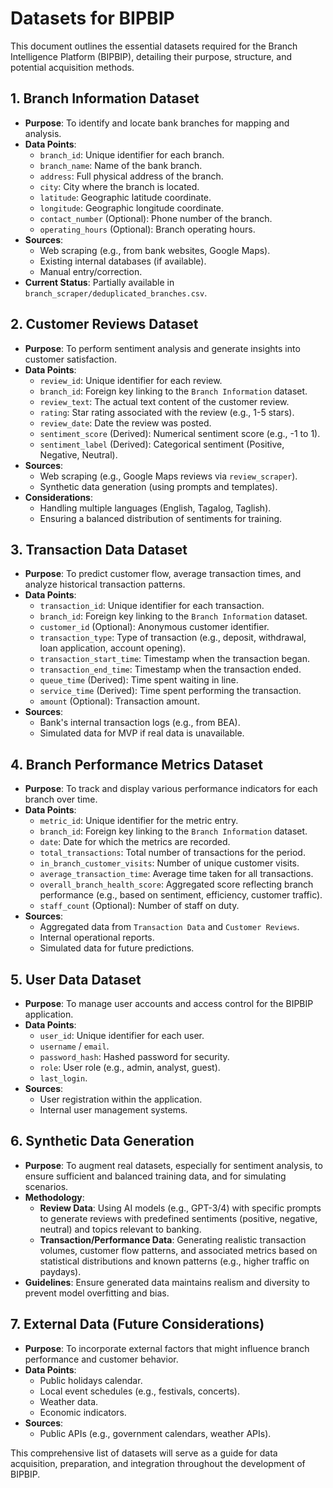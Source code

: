 # Datasets for BIPBIP

This document outlines the essential datasets required for the Branch Intelligence Platform (BIPBIP), detailing their purpose, structure, and potential acquisition methods.

## 1. Branch Information Dataset

*   **Purpose**: To identify and locate bank branches for mapping and analysis.
*   **Data Points**:
    *   `branch_id`: Unique identifier for each branch.
    *   `branch_name`: Name of the bank branch.
    *   `address`: Full physical address of the branch.
    *   `city`: City where the branch is located.
    *   `latitude`: Geographic latitude coordinate.
    *   `longitude`: Geographic longitude coordinate.
    *   `contact_number` (Optional): Phone number of the branch.
    *   `operating_hours` (Optional): Branch operating hours.
*   **Sources**:
    *   Web scraping (e.g., from bank websites, Google Maps).
    *   Existing internal databases (if available).
    *   Manual entry/correction.
*   **Current Status**: Partially available in `branch_scraper/deduplicated_branches.csv`.

## 2. Customer Reviews Dataset

*   **Purpose**: To perform sentiment analysis and generate insights into customer satisfaction.
*   **Data Points**:
    *   `review_id`: Unique identifier for each review.
    *   `branch_id`: Foreign key linking to the `Branch Information` dataset.
    *   `review_text`: The actual text content of the customer review.
    *   `rating`: Star rating associated with the review (e.g., 1-5 stars).
    *   `review_date`: Date the review was posted.
    *   `sentiment_score` (Derived): Numerical sentiment score (e.g., -1 to 1).
    *   `sentiment_label` (Derived): Categorical sentiment (Positive, Negative, Neutral).
*   **Sources**:
    *   Web scraping (e.g., Google Maps reviews via `review_scraper`).
    *   Synthetic data generation (using prompts and templates).
*   **Considerations**:
    *   Handling multiple languages (English, Tagalog, Taglish).
    *   Ensuring a balanced distribution of sentiments for training.

## 3. Transaction Data Dataset

*   **Purpose**: To predict customer flow, average transaction times, and analyze historical transaction patterns.
*   **Data Points**:
    *   `transaction_id`: Unique identifier for each transaction.
    *   `branch_id`: Foreign key linking to the `Branch Information` dataset.
    *   `customer_id` (Optional): Anonymous customer identifier.
    *   `transaction_type`: Type of transaction (e.g., deposit, withdrawal, loan application, account opening).
    *   `transaction_start_time`: Timestamp when the transaction began.
    *   `transaction_end_time`: Timestamp when the transaction ended.
    *   `queue_time` (Derived): Time spent waiting in line.
    *   `service_time` (Derived): Time spent performing the transaction.
    *   `amount` (Optional): Transaction amount.
*   **Sources**:
    *   Bank's internal transaction logs (e.g., from BEA).
    *   Simulated data for MVP if real data is unavailable.

## 4. Branch Performance Metrics Dataset

*   **Purpose**: To track and display various performance indicators for each branch over time.
*   **Data Points**:
    *   `metric_id`: Unique identifier for the metric entry.
    *   `branch_id`: Foreign key linking to the `Branch Information` dataset.
    *   `date`: Date for which the metrics are recorded.
    *   `total_transactions`: Total number of transactions for the period.
    *   `in_branch_customer_visits`: Number of unique customer visits.
    *   `average_transaction_time`: Average time taken for all transactions.
    *   `overall_branch_health_score`: Aggregated score reflecting branch performance (e.g., based on sentiment, efficiency, customer traffic).
    *   `staff_count` (Optional): Number of staff on duty.
*   **Sources**:
    *   Aggregated data from `Transaction Data` and `Customer Reviews`.
    *   Internal operational reports.
    *   Simulated data for future predictions.

## 5. User Data Dataset

*   **Purpose**: To manage user accounts and access control for the BIPBIP application.
*   **Data Points**:
    *   `user_id`: Unique identifier for each user.
    *   `username` / `email`.
    *   `password_hash`: Hashed password for security.
    *   `role`: User role (e.g., admin, analyst, guest).
    *   `last_login`.
*   **Sources**:
    *   User registration within the application.
    *   Internal user management systems.

## 6. Synthetic Data Generation

*   **Purpose**: To augment real datasets, especially for sentiment analysis, to ensure sufficient and balanced training data, and for simulating scenarios.
*   **Methodology**:
    *   **Review Data**: Using AI models (e.g., GPT-3/4) with specific prompts to generate reviews with predefined sentiments (positive, negative, neutral) and topics relevant to banking.
    *   **Transaction/Performance Data**: Generating realistic transaction volumes, customer flow patterns, and associated metrics based on statistical distributions and known patterns (e.g., higher traffic on paydays).
*   **Guidelines**: Ensure generated data maintains realism and diversity to prevent model overfitting and bias.

## 7. External Data (Future Considerations)

*   **Purpose**: To incorporate external factors that might influence branch performance and customer behavior.
*   **Data Points**:
    *   Public holidays calendar.
    *   Local event schedules (e.g., festivals, concerts).
    *   Weather data.
    *   Economic indicators.
*   **Sources**:
    *   Public APIs (e.g., government calendars, weather APIs).

This comprehensive list of datasets will serve as a guide for data acquisition, preparation, and integration throughout the development of BIPBIP.